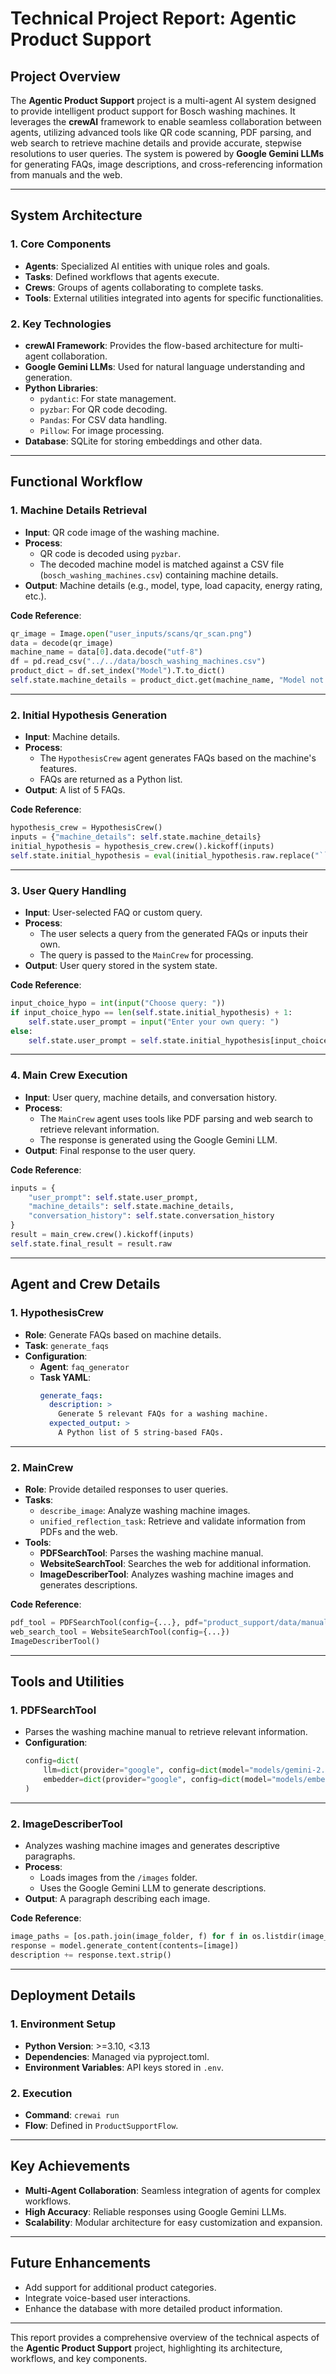 # Technical Project Report: Agentic Product Support

## Project Overview
The **Agentic Product Support** project is a multi-agent AI system designed to provide intelligent product support for Bosch washing machines. It leverages the **crewAI** framework to enable seamless collaboration between agents, utilizing advanced tools like QR code scanning, PDF parsing, and web search to retrieve machine details and provide accurate, stepwise resolutions to user queries. The system is powered by **Google Gemini LLMs** for generating FAQs, image descriptions, and cross-referencing information from manuals and the web.

---

## System Architecture

### 1. **Core Components**
- **Agents**: Specialized AI entities with unique roles and goals.
- **Tasks**: Defined workflows that agents execute.
- **Crews**: Groups of agents collaborating to complete tasks.
- **Tools**: External utilities integrated into agents for specific functionalities.

### 2. **Key Technologies**
- **crewAI Framework**: Provides the flow-based architecture for multi-agent collaboration.
- **Google Gemini LLMs**: Used for natural language understanding and generation.
- **Python Libraries**:
  - `pydantic`: For state management.
  - `pyzbar`: For QR code decoding.
  - `Pandas`: For CSV data handling.
  - `Pillow`: For image processing.
- **Database**: SQLite for storing embeddings and other data.

---

## Functional Workflow

### 1. **Machine Details Retrieval**
- **Input**: QR code image of the washing machine.
- **Process**:
  - QR code is decoded using `pyzbar`.
  - The decoded machine model is matched against a CSV file (`bosch_washing_machines.csv`) containing machine details.
- **Output**: Machine details (e.g., model, type, load capacity, energy rating, etc.).

**Code Reference**:
```python
qr_image = Image.open("user_inputs/scans/qr_scan.png")
data = decode(qr_image)
machine_name = data[0].data.decode("utf-8")
df = pd.read_csv("../../data/bosch_washing_machines.csv")
product_dict = df.set_index("Model").T.to_dict()
self.state.machine_details = product_dict.get(machine_name, "Model not found")
```

---

### 2. **Initial Hypothesis Generation**
- **Input**: Machine details.
- **Process**:
  - The `HypothesisCrew` agent generates FAQs based on the machine's features.
  - FAQs are returned as a Python list.
- **Output**: A list of 5 FAQs.

**Code Reference**:
```python
hypothesis_crew = HypothesisCrew()
inputs = {"machine_details": self.state.machine_details}
initial_hypothesis = hypothesis_crew.crew().kickoff(inputs)
self.state.initial_hypothesis = eval(initial_hypothesis.raw.replace("```python", "").replace("```", "").strip())
```

---

### 3. **User Query Handling**
- **Input**: User-selected FAQ or custom query.
- **Process**:
  - The user selects a query from the generated FAQs or inputs their own.
  - The query is passed to the `MainCrew` for processing.
- **Output**: User query stored in the system state.

**Code Reference**:
```python
input_choice_hypo = int(input("Choose query: "))
if input_choice_hypo == len(self.state.initial_hypothesis) + 1:
    self.state.user_prompt = input("Enter your own query: ")
else:
    self.state.user_prompt = self.state.initial_hypothesis[input_choice_hypo - 1].strip()
```

---

### 4. **Main Crew Execution**
- **Input**: User query, machine details, and conversation history.
- **Process**:
  - The `MainCrew` agent uses tools like PDF parsing and web search to retrieve relevant information.
  - The response is generated using the Google Gemini LLM.
- **Output**: Final response to the user query.

**Code Reference**:
```python
inputs = {
    "user_prompt": self.state.user_prompt,
    "machine_details": self.state.machine_details,
    "conversation_history": self.state.conversation_history
}
result = main_crew.crew().kickoff(inputs)
self.state.final_result = result.raw
```

---

## Agent and Crew Details

### 1. **HypothesisCrew**
- **Role**: Generate FAQs based on machine details.
- **Task**: `generate_faqs`
- **Configuration**:
  - **Agent**: `faq_generator`
  - **Task YAML**:
    ```yaml
    generate_faqs:
      description: >
        Generate 5 relevant FAQs for a washing machine.
      expected_output: >
        A Python list of 5 string-based FAQs.
    ```

---

### 2. **MainCrew**
- **Role**: Provide detailed responses to user queries.
- **Tasks**:
  - `describe_image`: Analyze washing machine images.
  - `unified_reflection_task`: Retrieve and validate information from PDFs and the web.
- **Tools**:
  - **PDFSearchTool**: Parses the washing machine manual.
  - **WebsiteSearchTool**: Searches the web for additional information.
  - **ImageDescriberTool**: Analyzes washing machine images and generates descriptions.

**Code Reference**:
```python
pdf_tool = PDFSearchTool(config={...}, pdf="product_support/data/manual.pdf")
web_search_tool = WebsiteSearchTool(config={...})
ImageDescriberTool()
```

---

## Tools and Utilities

### 1. **PDFSearchTool**
- Parses the washing machine manual to retrieve relevant information.
- **Configuration**:
  ```python
  config=dict(
      llm=dict(provider="google", config=dict(model="models/gemini-2.0-flash")),
      embedder=dict(provider="google", config=dict(model="models/embedding-001"))
  )
  ```

---

### 2. **ImageDescriberTool**
- Analyzes washing machine images and generates descriptive paragraphs.
- **Process**:
  - Loads images from the `/images` folder.
  - Uses the Google Gemini LLM to generate descriptions.
- **Output**: A paragraph describing each image.

**Code Reference**:
```python
image_paths = [os.path.join(image_folder, f) for f in os.listdir(image_folder) if f.lower().endswith((".png", ".jpg", ".jpeg"))]
response = model.generate_content(contents=[image])
description += response.text.strip()
```

---

## Deployment Details

### 1. **Environment Setup**
- **Python Version**: >=3.10, <3.13
- **Dependencies**: Managed via pyproject.toml.
- **Environment Variables**: API keys stored in `.env`.

### 2. **Execution**
- **Command**: `crewai run`
- **Flow**: Defined in `ProductSupportFlow`.

---

## Key Achievements
- **Multi-Agent Collaboration**: Seamless integration of agents for complex workflows.
- **High Accuracy**: Reliable responses using Google Gemini LLMs.
- **Scalability**: Modular architecture for easy customization and expansion.

---

## Future Enhancements
- Add support for additional product categories.
- Integrate voice-based user interactions.
- Enhance the database with more detailed product information.

---

This report provides a comprehensive overview of the technical aspects of the **Agentic Product Support** project, highlighting its architecture, workflows, and key components.
